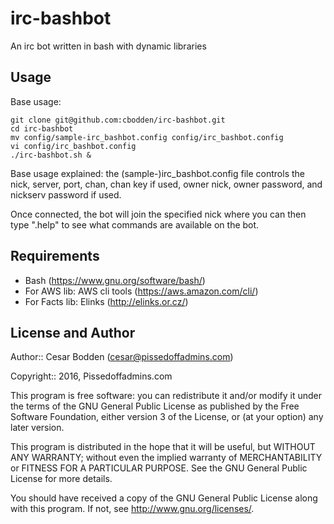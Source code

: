 irc-bashbot
====

An irc bot written in bash with dynamic libraries

Usage
----
Base usage:
```
git clone git@github.com:cbodden/irc-bashbot.git
cd irc-bashbot
mv config/sample-irc_bashbot.config config/irc_bashbot.config
vi config/irc_bashbot.config
./irc-bashbot.sh &
```

Base usage explained:
the (sample-)irc_bashbot.config file controls the nick, server, port,
chan, chan key if used, owner nick, owner password, and nickserv password
if used.

Once connected, the bot will join the specified nick where you can then
type ".help" to see what commands are available on the bot.


Requirements
----

- Bash (https://www.gnu.org/software/bash/)
- For AWS lib: AWS cli tools (https://aws.amazon.com/cli/)
- For Facts lib: Elinks (http://elinks.or.cz/)

License and Author
----

Author:: Cesar Bodden (cesar@pissedoffadmins.com)

Copyright:: 2016, Pissedoffadmins.com

This program is free software: you can redistribute it and/or modify
it under the terms of the GNU General Public License as published by
the Free Software Foundation, either version 3 of the License, or
(at your option) any later version.

This program is distributed in the hope that it will be useful,
but WITHOUT ANY WARRANTY; without even the implied warranty of
MERCHANTABILITY or FITNESS FOR A PARTICULAR PURPOSE.  See the
GNU General Public License for more details.

You should have received a copy of the GNU General Public License
along with this program.  If not, see <http://www.gnu.org/licenses/>.
